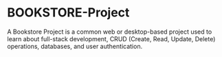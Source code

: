 # BOOKSTORE-Project
A Bookstore Project is a common web or desktop-based project used to learn about full-stack development, CRUD (Create, Read, Update, Delete) operations, databases, and user authentication.
